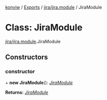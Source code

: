 [konviw]() / [Exports](../modules.md) / [jira/jira.module](../modules/jira_jira_module.md) / JiraModule

# Class: JiraModule

[jira/jira.module](../modules/jira_jira_module.md).JiraModule

## Constructors

### constructor

\+ **new JiraModule**(): [*JiraModule*](jira_jira_module.jiramodule.md)

**Returns:** [*JiraModule*](jira_jira_module.jiramodule.md)
